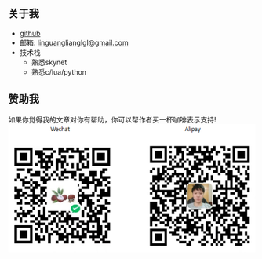 <span id="busuanzi_container_page_pv" style='display:none'>
    本文阅读量: <span id="busuanzi_value_page_pv"></span> 次
</span>
<br>

## 关于我   <!-- {docsify-ignore-all} -->
- [github](https://github.com/sundream)
- 邮箱: linguanglianglgl@gmail.com
- 技术栈
    - 熟悉skynet
    - 熟悉c/lua/python

## 赞助我
如果你觉得我的文章对你有帮助，你可以帮作者买一杯咖啡表示支持!<br>
![sponsor](../images/sponsor.png)